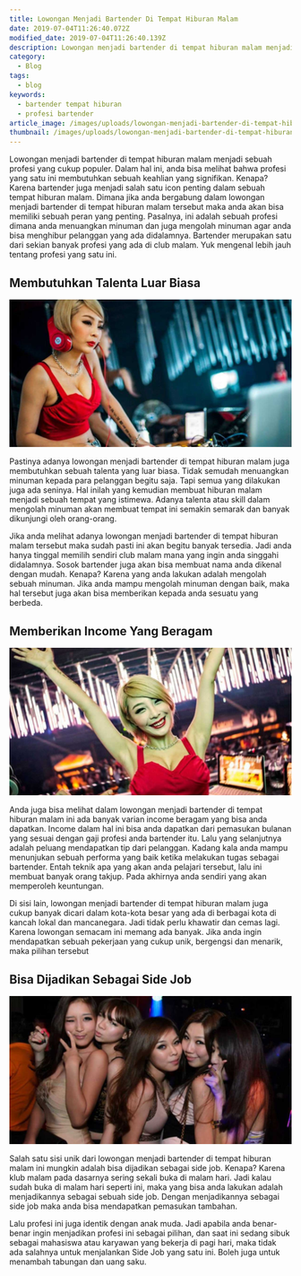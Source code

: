 ```yaml
---
title: Lowongan Menjadi Bartender Di Tempat Hiburan Malam
date: 2019-07-04T11:26:40.072Z
modified_date: 2019-07-04T11:26:40.139Z
description: Lowongan menjadi bartender di tempat hiburan malam menjadi sebuah profesi yang cukup populer. Dalam hal ini, anda bisa melihat bahwa profesi yang satu ini.
category:
  - Blog
tags:
  - blog
keywords:
  - bartender tempat hiburan
  - profesi bartender
article_image: /images/uploads/lowongan-menjadi-bartender-di-tempat-hiburan-malam-3.jpg
thumbnail: /images/uploads/lowongan-menjadi-bartender-di-tempat-hiburan-malam-2-013.jpg
---
```

Lowongan menjadi bartender di tempat hiburan malam menjadi sebuah profesi yang cukup populer. Dalam hal ini, anda bisa melihat bahwa profesi yang satu ini membutuhkan sebuah keahlian yang signifikan. Kenapa? Karena bartender juga menjadi salah satu icon penting dalam sebuah tempat hiburan malam. Dimana jika anda bergabung dalam lowongan menjadi bartender di tempat hiburan malam tersebut maka anda akan bisa memiliki sebuah peran yang penting. Pasalnya, ini adalah sebuah profesi dimana anda menuangkan minuman dan juga mengolah minuman agar anda bisa menghibur pelanggan yang ada didalamnya. Bartender merupakan satu dari sekian banyak profesi yang ada di club malam. Yuk mengenal lebih jauh tentang profesi yang satu ini. 



## Membutuhkan Talenta Luar Biasa

![Lowongan Menjadi Bartender Di Tempat Hiburan Malam](/images/uploads/lowongan-menjadi-bartender-di-tempat-hiburan-malam-3.jpg)

Pastinya adanya lowongan menjadi bartender di tempat hiburan malam juga membutuhkan sebuah talenta yang luar biasa. Tidak semudah menuangkan minuman kepada para pelanggan begitu saja. Tapi semua yang dilakukan juga ada seninya. Hal inilah yang kemudian membuat hiburan malam menjadi sebuah tempat yang istimewa. Adanya talenta atau skill dalam mengolah minuman akan membuat tempat ini semakin semarak dan banyak dikunjungi oleh orang-orang. 

Jika anda melihat adanya lowongan menjadi bartender di tempat hiburan malam tersebut maka sudah pasti ini akan begitu banyak tersedia. Jadi anda hanya tinggal memilih sendiri club malam mana yang ingin anda singgahi didalamnya. Sosok bartender juga akan bisa membuat nama anda dikenal dengan mudah. Kenapa? Karena yang anda lakukan adalah mengolah sebuah minuman. Jika anda mampu mengolah minuman dengan baik, maka hal tersebut juga akan bisa memberikan kepada anda sesuatu yang berbeda.



## Memberikan Income Yang Beragam

![Lowongan Menjadi Bartender Di Tempat Hiburan Malam](/images/uploads/lowongan-menjadi-bartender-di-tempat-hiburan-malam-2.jpg)

Anda juga bisa melihat dalam lowongan menjadi bartender di tempat hiburan malam ini ada banyak varian income beragam yang bisa anda dapatkan. Income dalam hal ini bisa anda dapatkan dari pemasukan bulanan yang sesuai dengan gaji profesi anda bartender itu. Lalu yang selanjutnya adalah peluang mendapatkan tip dari pelanggan. Kadang kala anda mampu menunjukan sebuah performa yang baik ketika melakukan tugas sebagai bartender. Entah teknik apa yang akan anda pelajari tersebut, lalu ini membuat banyak orang takjup. Pada akhirnya anda sendiri yang akan memperoleh keuntungan.

Di sisi lain, lowongan menjadi bartender di tempat hiburan malam juga cukup banyak dicari dalam kota-kota besar yang ada di berbagai kota di kancah lokal dan mancanegara. Jadi tidak perlu khawatir dan cemas lagi. Karena lowongan semacam ini memang ada banyak. Jika anda ingin mendapatkan sebuah pekerjaan yang cukup unik, bergengsi dan menarik, maka pilihan tersebut 



## Bisa Dijadikan Sebagai Side Job

![Lowongan Menjadi Bartender Di Tempat Hiburan Malam](/images/uploads/lowongan-menjadi-bartender-di-tempat-hiburan-malam-1.jpg)

Salah satu sisi unik dari lowongan menjadi bartender di tempat hiburan malam ini mungkin adalah bisa dijadikan sebagai side job. Kenapa? Karena klub malam pada dasarnya sering sekali buka di malam hari. Jadi kalau sudah buka di malam hari seperti ini, maka yang bisa anda lakukan adalah menjadikannya sebagai sebuah side job. Dengan menjadikannya sebagai side job maka anda bisa mendapatkan pemasukan tambahan.

Lalu profesi ini juga identik dengan anak muda. Jadi apabila anda benar-benar ingin menjadikan profesi ini sebagai pilihan, dan saat ini sedang sibuk sebagai mahasiswa atau karyawan yang bekerja di pagi hari, maka tidak ada salahnya untuk menjalankan Side Job yang satu ini. Boleh juga untuk menambah tabungan dan uang saku.
